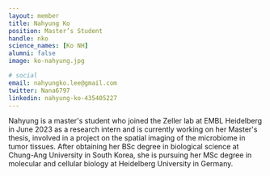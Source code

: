 ```yaml
---
layout: member
title: Nahyung Ko
position: Master’s Student
handle: nko
science_names: [Ko NH]
alumni: false
image: ko-nahyung.jpg

# social
email: nahyungko.lee@gmail.com
twitter: Nana6797
linkedin: nahyung-ko-435405227
---
```


Nahyung is a master's student who joined the Zeller lab at EMBL Heidelberg in June 2023 as a research intern and is currently working on her Master's thesis, involved in a project on the spatial imaging of the microbiome in tumor tissues. After obtaining her BSc degree in biological science at Chung-Ang University in South Korea, she is pursuing her MSc degree in molecular and cellular biology at Heidelberg University in Germany.
